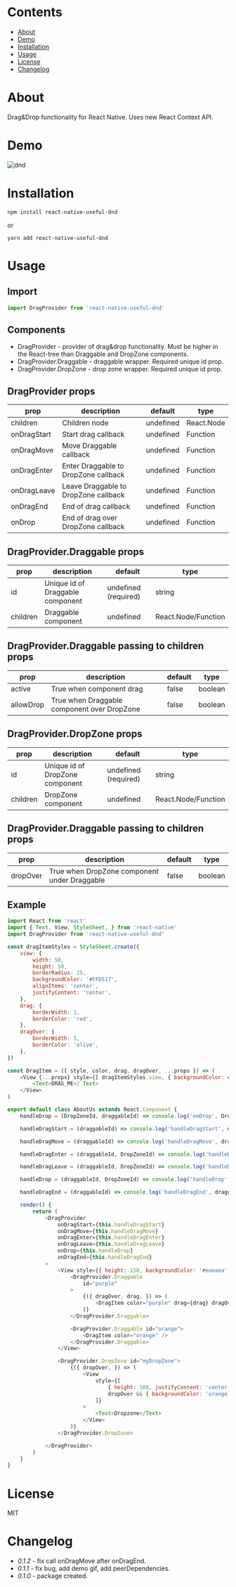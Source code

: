 # Contents
* [About](#about)
* [Demo](#demo)
* [Installation](#installation)
* [Usage](#usage)
* [License](#license)
* [Changelog](#changelog)

# About
Drag&Drop functionality for React Native. Uses new React Context API. 

# Demo

![dnd](/demo/dnd.gif "D&D")

# Installation

```
npm install react-native-useful-dnd
```
or 
```
yarn add react-native-useful-dnd
```

# Usage

## Import
```javascript
import DragProvider from 'react-native-useful-dnd'
```

## Components
- DragProvider - provider of drag&drop functionality. Must be higher in the React-tree than Draggable and DropZone components.
- DragProvider.Draggable - draggable wrapper. Required unique id prop.
- DragProvider.DropZone - drop zone wrapper. Required unique id prop.

## DragProvider props
| prop            | description                             | default                 | type       |
|-----------------|-----------------------------------------|-------------------------|------------|
| children        | Children node                           | undefined               | React.Node |
| onDragStart     | Start drag callback                     | undefined               | Function   |
| onDragMove      | Move Draggable callback                 | undefined               | Function   |
| onDragEnter     | Enter Draggable to DropZone callback    | undefined               | Function   |
| onDragLeave     | Leave Draggable to DropZone callback    | undefined               | Function   |
| onDragEnd       | End of drag callback                    | undefined               | Function   |
| onDrop          | End of drag over DropZone callback      | undefined               | Function   |

## DragProvider.Draggable props
| prop            | description                             | default                 | type                  |
|-----------------|-----------------------------------------|-------------------------|-----------------------|
| id              | Unique id of Draggable component        | undefined (required)    | string                |
| children        | Draggable component                     | undefined               | React.Node/Function   |

## DragProvider.Draggable passing to children props
| prop            | description                                   | default             | type                  |
|-----------------|-----------------------------------------------|---------------------|-----------------------|
| active          | True when component drag                      | false               | boolean               |
| allowDrop       | True when Draggable component over DropZone   | false               | boolean               |

## DragProvider.DropZone props
| prop            | description                             | default                 | type                  |
|-----------------|-----------------------------------------|-------------------------|-----------------------|
| id              | Unique id of DropZone component         | undefined (required)    | string                |
| children        | DropZone component                      | undefined               | React.Node/Function   |

## DragProvider.Draggable passing to children props
| prop            | description                                   | default             | type                  |
|-----------------|-----------------------------------------------|---------------------|-----------------------|
| dropOver        | True when DropZone component under Draggable  | false               | boolean               |

## Example

```javascript
import React from 'react'
import { Text, View, StyleSheet, } from 'react-native'
import DragProvider from 'react-native-useful-dnd'

const dragItemStyles = StyleSheet.create({
	view: {
		width: 50,
		height: 50,
		borderRadius: 25,
		backgroundColor: '#FFD517',
		alignItems: 'center',
		justifyContent: 'center',
	},
	drag: {
		borderWidth: 1,
		borderColor: 'red',
	},
	dragOver: {
		borderWidth: 5,
		borderColor: 'olive',
	},
})

const DragItem = ({ style, color, drag, dragOver, ...props }) => (
	<View {...props} style={[ dragItemStyles.view, { backgroundColor: color, }, drag && dragItemStyles.drag, dragOver && dragItemStyles.dragOver, style ]}>
		<Text>DRAG_ME</ Text>
	</View>
)

export default class AboutUs extends React.Component {
	handleDrop = (DropZoneId, draggableId) => console.log('onDrop', DropZoneId, draggableId)

	handleDragStart = (draggableId) => console.log('handleDragStart', draggableId)

	handleDragMove = (draggableId) => console.log('handleDragMove', draggableId)

	handleDragEnter = (draggableId, DropZoneId) => console.log('handleDragEnter', draggableId, DropZoneId)

	handleDragLeave = (draggableId, DropZoneId) => console.log('handleDragLeave', draggableId, DropZoneId)

	handleDrop = (draggableId, DropZoneId) => console.log('handleDrop', draggableId, DropZoneId)

	handleDragEnd = (draggableId) => console.log('handleDragEnd', draggableId)

	render() {
		return (
			<DragProvider
				onDragStart={this.handleDragStart}
				onDragMove={this.handleDragMove}
				onDragEnter={this.handleDragEnter}
				onDragLeave={this.handleDragLeave}
				onDrop={this.handleDrop}
				onDragEnd={this.handleDragEnd}
			>
				<View style={{ height: 150, backgroundColor: '#eaeaea', }}>
					<DragProvider.Draggable
						id="purple"
					>
						{({ dragOver, drag, }) => (
							<DragItem color="purple" drag={drag} dragOver={dragOver} />
						)}
					</DragProvider.Draggable>

					<DragProvider.Draggable id="orange">
						<DragItem color="orange" />
					</DragProvider.Draggable>
				</View>

				<DragProvider.DropZone id="myDropZone">
					{({ dropOver, }) => (
						<View
							style={[
								{ height: 100, justifyContent: 'center', alignItems: 'center', backgroundColor: 'yellow', },
								dropOver && { backgroundColor: 'orange', }
							]}
						>
							<Text>Dropzone</Text>
						</View>
					)}
				</DragProvider.DropZone>

			</DragProvider>
		)
	}
}
```
# License

MIT

# Changelog
- *0.1.2* - fix call onDragMove after onDragEnd.
- *0.1.1* - fix bug, add demo gif, add peerDependencies.
- *0.1.0* - package created.